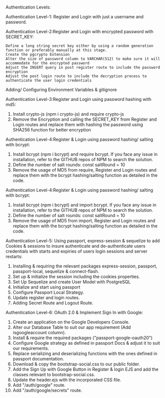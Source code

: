 Authentication Levels:

Authentication Level-1: Register and Login with just a username and password.

Authentication Level-2:Register and Login with encrypted password with SECRET_KEY:

    Define a long string secret key either by using a random generation function or preferably manually at this stage.
    Create the pgcrypto Extension
    Alter the size of password column to VARCHAR(512) to make sure it will accommodate for the encrypted password
    Adjust the INSERT query in post register route to include the password encryption
    Adjust the post login route to include the decryption process to authenticate the user login credentials

Adding/ Configuring Environment Variables & gitignore

Authentication Level-3:Register and Login using password hashing with md5:

1. Install crypto-js (npm i crypto-js) and require crypto-js
2. Remove the Encryption and calling the SECRET_KEY from Register and Login routes and replace them with hashing the password using SHA256 function for better encryption

Authentication Level-4:Register & Login using password hashing/ salting with bcrypt:

1. Install bcrypt (npm i bcrypt) and require bcrypt. If you face any issue in installation, refer to the GITHUB repos of NPM to search the solution.
2. Define the number of salt rounds: const saltRound = 10
3. Remove the usage of MD5 from require, Register and Login routes and replace them with the bcrypt hashing/salting function as detailed in the code.

Authentication Level-4:Register & Login using password hashing/ salting with bcrypt:

1. Install bcrypt (npm i bcrypt) and import bcrypt. If you face any issue in installation, refer to the GITHUB repos of NPM to search the solution.
2. Define the number of salt rounds: const saltRound = 10
3. Remove the usage of MD5 from import, Register and Login routes and replace them with the bcrypt hashing/salting function as detailed in the code.

Authentication Level-5: Using passport, express-session & sequelize to add Cookies & sessions to insure authenticate and de-authenticate users credentials with starts and expiries of users login sessions and server restarts:

1. Installing & requiring the relevant packages express-session, passport, passport-local, sequelize & connect-flash.
2. Set up & initialize the session including the cookies properties.
3. Set Up Sequelize and create User Model with PostgreSQL
4. Initialize and start using passport
5. Configure Passport Local Strategy.
6. Update register and login routes.
7. Adding Secret Route and Logout Route.

Authentication Level-6: OAuth 2.0 & Implement Sign In with Google:

1. Create an application on the Google Developers Console.
2. Alter our Database Table to suit our app requirement (Add isgoogleaccount column).
3. Install & require the required packages ("passport-google-oauth20")
4. Configure Google strategy as defined in passport Docs & adjust it to suit our requirements.
5. Replace serializing and deserializing functions with the ones defined in passport documentation.
6. Download & copy the bootstrap-social.css to our public folder.
7. Add the Sign Up with Google Button in Register & login EJS and add the classes relevant to bootstrap-social.css.
8. Update the header.ejs with the incorporated CSS file.
9. Add "/auth/google" route.
10. Add "/auth/google/secrets" route.
